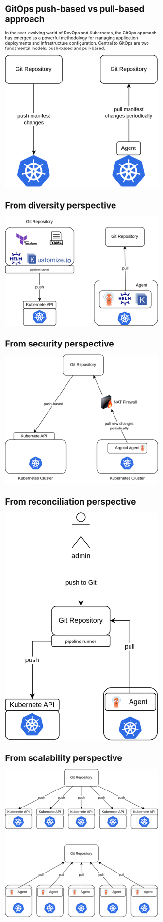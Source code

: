 # GitOps push-based vs pull-based approach
In the ever-evolving world of DevOps and Kubernetes, the GitOps approach has emerged as a powerful methodology for managing application deployments and infrastructure configuration. Central to GitOps are two fundamental models: push-based and pull-based.

<p align="center">
  <img src="pictures/push-vs-pull.png?raw=true" />
</p>

# From diversity perspective
<p align="center">
  <img src="pictures/push-vs-pull-diversity.png?raw=true" />
</p>

# From security perspective
<p align="center">
  <img src="pictures/push-vs-pull-security.png?raw=true" />
</p>

# From reconciliation perspective
<p align="center">
  <img src="pictures/push-vs-pull-reconciliation.png?raw=true" />
</p>

# From scalability perspective
<p align="center">
  <img src="pictures/push-vs-pull-scalability.png?raw=true" />
</p>

